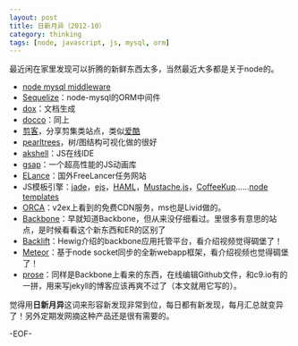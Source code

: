 ```yaml
---
layout: post
title: 日新月异（2012-10）
category: thinking
tags: [node, javascript, js, mysql, orm]
---
```


最近闲在家里发现可以折腾的新鲜东西太多，当然最近大多都是关于node的。

* [node mysql middleware](https://github.com/joyent/node/wiki/Modules#wiki-db-mysql)
* [Sequelize](http://sequelizejs.com/)：node-mysql的ORM中间件
* [dox](https://github.com/visionmedia/dox)：文档生成
* [docco](http://jashkenas.github.com/docco/)：同上
* [剪客](http://www.vjianke.com/)，分享剪集类站点，类似[爱酷](http://ikeepu.com)
* [pearltrees](http://www.pearltrees.com/)，树/图结构可视化做的很好
* [akshell](http://www.akshell.com/)：JS在线IDE
* [gsap](http://www.greensock.com/gsap-js/)：一个超高性能的JS动画库
* [ELance](https://www.elance.com/)：国外FreeLancer任务网站
* JS模板引擎：[jade](http://jade-lang.com/)，[ejs](http://embeddedjs.com/)，[HAML](http://haml.info/)，[Mustache.js](http://mustache.github.com/)，[CoffeeKup](http://coffeekup.org/)……[node templates](https://github.com/joyent/node/wiki/Modules#wiki-templating)
* [ORCA](https://orca.io/)：v2ex上看到的免费CDN服务，ms也是Livid做的。
* [Backbone](http://backbonejs.org/)：早就知道Backbone，但从来没仔细看过。里很多有意思的站点，是时候看看这个新东西和ER的区别了
* [Backlift](https://www.backlift.com/)：Hewig介绍的backbone应用托管平台，看介绍视频觉得碉堡了！
* [Meteor](http://meteor.com/)：基于node socket同步的全新webapp框架，看介绍视频也觉得碉堡了！
* [prose](http://prose.io/)：同样是Backbone上看来的东西，在线编辑Github文件，和c9.io有的一拼，用来写jekyll的博客应该再爽不过了（本文就用它写的）。

觉得用**日新月异**这词来形容新发现非常到位，每日都有新发现，每月汇总就变异了！另外定期发网摘这种产品还是很有需要的。

-EOF-
